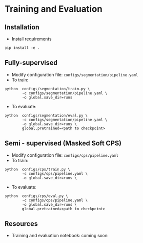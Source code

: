 # Training and Evaluation

## Installation

- Install requirements
```
pip install -e .
```

## Fully-supervised

- Modify configuration file: `configs/segmentation/pipeline.yaml`
- To train:
```
python  configs/segmentation/train.py \
        -c configs/segmentation/pipeline.yaml \
        -o global.save_dir=runs 
```

- To evaluate:
```
python  configs/segmentation/eval.py \
        -c configs/segmentation/pipeline.yaml \
        -o global.save_dir=runs \
        global.pretrained=<path to checkpoint>
```


## Semi - supervised (Masked Soft CPS)

- Modify configuration file: `configs/cps/pipeline.yaml`
- To train:
```
python  configs/cps/train.py \
        -c configs/cps/pipeline.yaml \
        -o global.save_dir=runs \
```

- To evaluate:
```
python  configs/cps/eval.py \
        -c configs/cps/pipeline.yaml \
        -o global.save_dir=runs \
        global.pretrained=<path to checkpoint>
```

## Resources
- Training and evaluation notebook: coming soon